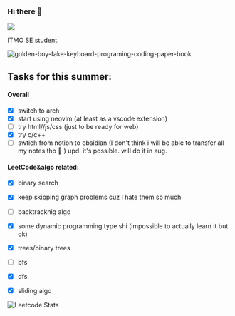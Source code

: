 ### Hi there 👋

![](https://komarev.com/ghpvc/?username=fefumo&style=flat-square&color=blueviolet)

ITMO SE student.

![golden-boy-fake-keyboard-programing-coding-paper-book](https://github.com/user-attachments/assets/1d8ef535-f68f-4ef6-bbe1-f2569cf2c8e4)


## Tasks for this summer:
#### Overall
- [x] switch to arch
- [x] start using neovim (at least as a vscode extension)
- [ ] try html//js/css (just to be ready for web)
- [x] try c/c++
- [ ] swtich from notion to obsidian (I don't think i will be able to transfer all my notes tho :face_with_thermometer: ) upd: it's possible. will do it in aug.
#### LeetCode&algo related:
  - [x] binary search
  - [x] keep skipping graph problems cuz I hate them so much  
  - [ ] backtracknig algo
  - [x] some dynamic programming type shi (impossible to actually learn it but ok)
  - [x] trees/binary trees
  - [ ] bfs
  - [x] dfs
  - [x] sliding algo



![Leetcode Stats](https://leetcard.jacoblin.cool/Fuverald?ext=heatmap)
<!--
**fefumo/fefumo** is a ✨ _special_ ✨ repository because its `README.md` (this file) appears on your GitHub profile.

Here are some ideas to get you started:

- 🔭 I’m currently working on ...
- 🌱 I’m currently learning ...
- 👯 I’m looking to collaborate on ...
- 🤔 I’m looking for help with ...
- 💬 Ask me about ...
- 📫 How to reach me: ...
- 😄 Pronouns: ...
- ⚡ Fun fact: ...
-->

